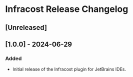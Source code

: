 <!-- Keep a Changelog guide -> https://keepachangelog.com -->

# Infracost Release Changelog

## [Unreleased]

## [1.0.0] - 2024-06-29
### Added
- Initial release of the Infracost plugin for JetBrains IDEs.